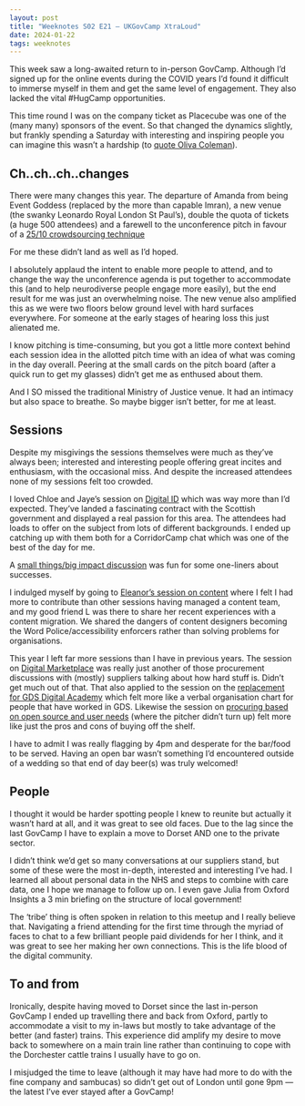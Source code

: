 ```yaml
---
layout: post
title: "Weeknotes S02 E21 — UKGovCamp XtraLoud"
date: 2024-01-22
tags: weeknotes
---
```

This week saw a long-awaited return to in-person GovCamp. Although I’d signed up for the online events during the COVID years I’d found it difficult to immerse myself in them and get the same level of engagement. They also lacked the vital #HugCamp opportunities.

This time round I was on the company ticket as Placecube was one of the (many many) sponsors of the event. So that changed the dynamics slightly, but frankly spending a Saturday with interesting and inspiring people you can imagine this wasn’t a hardship (to [quote Oliva Coleman](https://www.independent.co.uk/arts-entertainment/films/news/oscars-2019-olivia-colman-best-actress-speech-full-video-the-favourite-funny-lady-gaga-close-a8795296.html)).

## Ch..ch..ch..changes
There were many changes this year. The departure of Amanda from being Event Goddess (replaced by the more than capable Imran), a new venue (the swanky Leonardo Royal London St Paul’s), double the quota of tickets (a huge 500 attendees) and a farewell to the unconference pitch in favour of a [25/10 crowdsourcing technique](https://www.liberatingstructures.com/12-2510-crowd-sourcing/)

For me these didn’t land as well as I’d hoped.

I absolutely applaud the intent to enable more people to attend, and to change the way the unconference agenda is put together to accommodate this (and to help neurodiverse people engage more easily), but the end result for me was just an overwhelming noise. The new venue also amplified this as we were two floors below ground level with hard surfaces everywhere. For someone at the early stages of hearing loss this just alienated me.

I know pitching is time-consuming, but you got a little more context behind each session idea in the allotted pitch time with an idea of what was coming in the day overall. Peering at the small cards on the pitch board (after a quick run to get my glasses) didn’t get me as enthused about them.

And I SO missed the traditional Ministry of Justice venue. It had an intimacy but also space to breathe. So maybe bigger isn’t better, for me at least.

## Sessions
Despite my misgivings the sessions themselves were much as they’ve always been; interested and interesting people offering great incites and enthusiasm, with the occasional miss. And despite the increased attendees none of my sessions felt too crowded.

I loved Chloe and Jaye’s session on [Digital ID](https://docs.google.com/document/d/10c5i_KBpHcVk74sZKgvf7J_MGq1U2v-1vjg_jxirRKA/edit?usp=drivesdk) which was way more than I’d expected. They’ve landed a fascinating contract with the Scottish government and displayed a real passion for this area. The attendees had loads to offer on the subject from lots of different backgrounds. I ended up catching up with them both for a CorridorCamp chat which was one of the best of the day for me.

A [small things/big impact discussion](https://docs.google.com/document/d/1XhDg1CbijSooCzUvoBNFAV9iValQy0x7-ru6koSovlE/edit?usp=drivesdk) was fun for some one-liners about successes.

I indulged myself by going to [Eleanor’s session on content](https://docs.google.com/document/d/1XGYAMSZiqakvkNye15YpaETVowzYp3q_N9eExgxVNP8/edit?usp=drivesdk) where I felt I had more to contribute than other sessions having managed a content team, and my good friend L was there to share her recent experiences with a content migration. We shared the dangers of content designers becoming the Word Police/accessibility enforcers rather than solving problems for organisations.

This year I left far more sessions than I have in previous years. The session on [Digital Marketplace](https://docs.google.com/document/d/15RR2nmi3m2xAhdBLEZQBD2OvELi3HkF6me51-qsRwrE/edit?usp=drivesdk) was really just another of those procurement discussions with (mostly) suppliers talking about how hard stuff is. Didn’t get much out of that. That also applied to the session on the [replacement for GDS Digital Academy](https://docs.google.com/document/d/1WAvflyibs6_1Bsraf8wnGi_2PKvtPMrvTKvLHYKKNM8/edit?usp=drivesdk) which felt more like a verbal organisation chart for people that have worked in GDS. Likewise the session on [procuring based on open source and user needs](https://docs.google.com/document/d/1ZFj1frZVEq9ih2KnHUA38LnZaWgCtfWYM-2KLMcsP-M/edit?usp=drivesdk) (where the pitcher didn’t turn up) felt more like just the pros and cons of buying off the shelf.

I have to admit I was really flagging by 4pm and desperate for the bar/food to be served. Having an open bar wasn’t something I’d encountered outside of a wedding so that end of day beer(s) was truly welcomed!

## People
I thought it would be harder spotting people I knew to reunite but actually it wasn’t hard at all, and it was great to see old faces. Due to the lag since the last GovCamp I have to explain a move to Dorset AND one to the private sector.

I didn’t think we’d get so many conversations at our suppliers stand, but some of these were the most in-depth, interested and interesting I’ve had. I learned all about personal data in the NHS and steps to combine with care data, one I hope we manage to follow up on. I even gave Julia from Oxford Insights a 3 min briefing on the structure of local government!

The ‘tribe’ thing is often spoken in relation to this meetup and I really believe that. Navigating a friend attending for the first time through the myriad of faces to chat to a few brilliant people paid dividends for her I think, and it was great to see her making her own connections. This is the life blood of the digital community.

## To and from
Ironically, despite having moved to Dorset since the last in-person GovCamp I ended up travelling there and back from Oxford, partly to accommodate a visit to my in-laws but mostly to take advantage of the better (and faster) trains. This experience did amplify my desire to move back to somewhere on a main train line rather than continuing to cope with the Dorchester cattle trains I usually have to go on.

I misjudged the time to leave (although it may have had more to do with the fine company and sambucas) so didn’t get out of London until gone 9pm — the latest I’ve ever stayed after a GovCamp!
